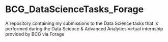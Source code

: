 # BCG_DataScienceTasks_Forage
A repository containing my submissions to the Data Science tasks that is performed during the Data Science &amp; Advanced Analytics virtual internship provided by BCG via Forage
